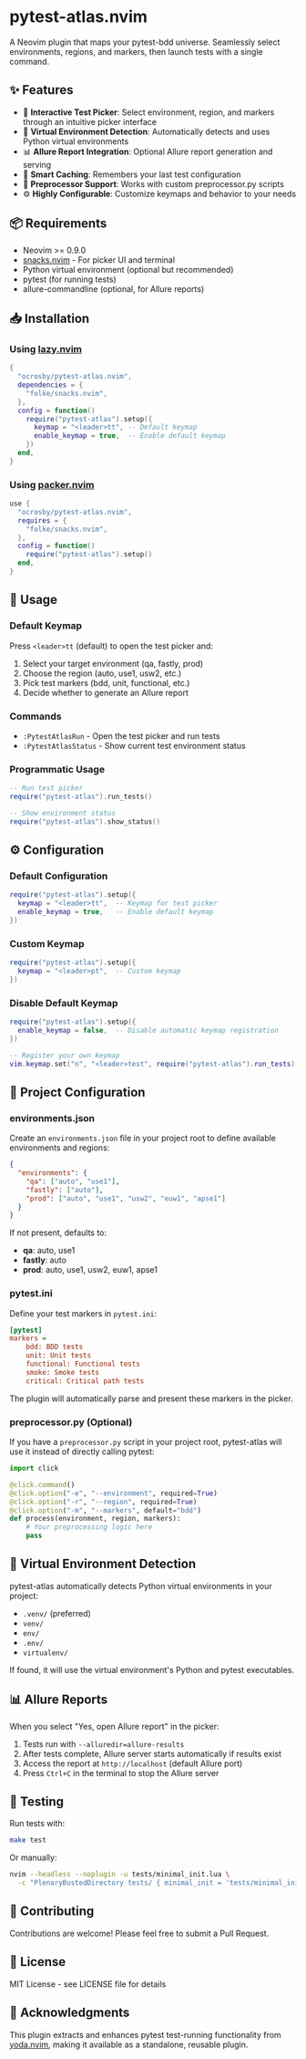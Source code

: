 # pytest-atlas.nvim

A Neovim plugin that maps your pytest-bdd universe. Seamlessly select environments, regions, and markers, then launch tests with a single command.

## ✨ Features

- 🎯 **Interactive Test Picker**: Select environment, region, and markers through an intuitive picker interface
- 🐍 **Virtual Environment Detection**: Automatically detects and uses Python virtual environments
- 📊 **Allure Report Integration**: Optional Allure report generation and serving
- 💾 **Smart Caching**: Remembers your last test configuration
- 🔧 **Preprocessor Support**: Works with custom preprocessor.py scripts
- ⚙️ **Highly Configurable**: Customize keymaps and behavior to your needs

## 📦 Requirements

- Neovim >= 0.9.0
- [snacks.nvim](https://github.com/folke/snacks.nvim) - For picker UI and terminal
- Python virtual environment (optional but recommended)
- pytest (for running tests)
- allure-commandline (optional, for Allure reports)

## 📥 Installation

### Using [lazy.nvim](https://github.com/folke/lazy.nvim)

```lua
{
  "ocrosby/pytest-atlas.nvim",
  dependencies = {
    "folke/snacks.nvim",
  },
  config = function()
    require("pytest-atlas").setup({
      keymap = "<leader>tt", -- Default keymap
      enable_keymap = true,  -- Enable default keymap
    })
  end,
}
```

### Using [packer.nvim](https://github.com/wbthomason/packer.nvim)

```lua
use {
  "ocrosby/pytest-atlas.nvim",
  requires = {
    "folke/snacks.nvim",
  },
  config = function()
    require("pytest-atlas").setup()
  end,
}
```

## 🚀 Usage

### Default Keymap

Press `<leader>tt` (default) to open the test picker and:
1. Select your target environment (qa, fastly, prod)
2. Choose the region (auto, use1, usw2, etc.)
3. Pick test markers (bdd, unit, functional, etc.)
4. Decide whether to generate an Allure report

### Commands

- `:PytestAtlasRun` - Open the test picker and run tests
- `:PytestAtlasStatus` - Show current test environment status

### Programmatic Usage

```lua
-- Run test picker
require("pytest-atlas").run_tests()

-- Show environment status
require("pytest-atlas").show_status()
```

## ⚙️ Configuration

### Default Configuration

```lua
require("pytest-atlas").setup({
  keymap = "<leader>tt",  -- Keymap for test picker
  enable_keymap = true,   -- Enable default keymap
})
```

### Custom Keymap

```lua
require("pytest-atlas").setup({
  keymap = "<leader>pt",  -- Custom keymap
})
```

### Disable Default Keymap

```lua
require("pytest-atlas").setup({
  enable_keymap = false,  -- Disable automatic keymap registration
})

-- Register your own keymap
vim.keymap.set("n", "<leader>test", require("pytest-atlas").run_tests)
```

## 📁 Project Configuration

### environments.json

Create an `environments.json` file in your project root to define available environments and regions:

```json
{
  "environments": {
    "qa": ["auto", "use1"],
    "fastly": ["auto"],
    "prod": ["auto", "use1", "usw2", "euw1", "apse1"]
  }
}
```

If not present, defaults to:
- **qa**: auto, use1
- **fastly**: auto  
- **prod**: auto, use1, usw2, euw1, apse1

### pytest.ini

Define your test markers in `pytest.ini`:

```ini
[pytest]
markers =
    bdd: BDD tests
    unit: Unit tests
    functional: Functional tests
    smoke: Smoke tests
    critical: Critical path tests
```

The plugin will automatically parse and present these markers in the picker.

### preprocessor.py (Optional)

If you have a `preprocessor.py` script in your project root, pytest-atlas will use it instead of directly calling pytest:

```python
import click

@click.command()
@click.option("-e", "--environment", required=True)
@click.option("-r", "--region", required=True)
@click.option("-m", "--markers", default="bdd")
def process(environment, region, markers):
    # Your preprocessing logic here
    pass
```

## 🐍 Virtual Environment Detection

pytest-atlas automatically detects Python virtual environments in your project:

- `.venv/` (preferred)
- `venv/`
- `env/`
- `.env/`
- `virtualenv/`

If found, it will use the virtual environment's Python and pytest executables.

## 📊 Allure Reports

When you select "Yes, open Allure report" in the picker:

1. Tests run with `--alluredir=allure-results`
2. After tests complete, Allure server starts automatically if results exist
3. Access the report at `http://localhost` (default Allure port)
4. Press `Ctrl+C` in the terminal to stop the Allure server

## 🧪 Testing

Run tests with:

```bash
make test
```

Or manually:

```bash
nvim --headless --noplugin -u tests/minimal_init.lua \
  -c "PlenaryBustedDirectory tests/ { minimal_init = 'tests/minimal_init.lua' }"
```

## 🤝 Contributing

Contributions are welcome! Please feel free to submit a Pull Request.

## 📄 License

MIT License - see LICENSE file for details

## 🙏 Acknowledgments

This plugin extracts and enhances pytest test-running functionality from [yoda.nvim](https://github.com/jedi-knights/yoda.nvim), making it available as a standalone, reusable plugin.
